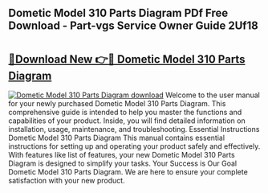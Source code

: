 ## Dometic Model 310 Parts Diagram PDf Free Download - Part-vgs Service Owner Guide 2Uf18

# <h2><a href="http://dfjteqp.blite.top/?on=Dometic+Model+310+Parts+Diagram">🔗Download New 👉🔴 Dometic Model 310 Parts Diagram</a></h2>

[![Dometic Model 310 Parts Diagram download](https://i.imgur.com/lujVjoI.png)](http://dfjteqp.blite.top/?on=Dometic+Model+310+Parts+Diagram)
Welcome to the user manual for your newly purchased Dometic Model 310 Parts Diagram. This comprehensive guide is intended to help you master the functions and capabilities of your product. Inside, you will find detailed information on installation, usage, maintenance, and troubleshooting. Essential Instructions Dometic Model 310 Parts Diagram This manual contains essential instructions for setting up and operating your product safely and effectively. With features like list of features, your new Dometic Model 310 Parts Diagram is designed to simplify your tasks. Your Success is Our Goal Dometic Model 310 Parts Diagram. We are here to ensure your complete satisfaction with your new product.
